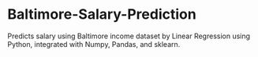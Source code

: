 # Baltimore-Salary-Prediction
Predicts salary using Baltimore income dataset by Linear Regression using Python, integrated with Numpy, Pandas, and sklearn.
